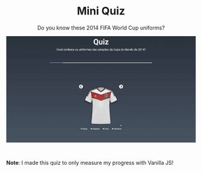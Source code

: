
<h1 align="center">Mini Quiz</h1>


<p align="center">Do you know these 2014 FIFA World Cup uniforms?</p>

<p align="center">

<img align="center" src="assets/images/apresentacao.gif" />

</p>

</br>

<p align="center"> 

**Note**: I made this quiz to only measure my progress with Vanilla JS! 

</p>